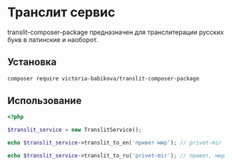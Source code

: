 # Транслит сервис

translit-composer-package предназначен для транслитерации русских букв в латинские и наоборот.

## Установка

```sh
composer require victoria-babikova/translit-composer-package
```
## Использование

```php
<?php

$translit_service = new TranslitService();

echo $translit_service->translit_to_en('привет мир'); // privet-mir

echo $translit_service->translit_to_ru('privet-mir'); // привет, мир
```